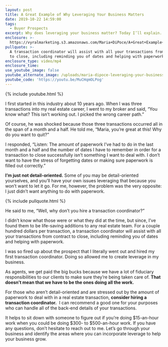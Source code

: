 ```yaml
---
layout: post
title: A Great Example of Why Leveraging Your Business Matters
date: 2019-10-22 14:59:00
tags:
  - Buyer Prospects
excerpt: Why does leveraging your business matter? Today I’ll explain.
enclosure: >-
  https://vyralmarketing.s3.amazonaws.com/Maria+DiPoce/A+Great+Example+of+Why+Leveraging+Your+Business+Matters.mp4
pullquote: >-
  A transaction coordinator will assist with all your transactions from contract
  to close, including reminding you of dates and helping with paperwork.
enclosure_type: video/mp4
enclosure_time:
use_youtube_image: false
youtube_alternate_image: /uploads/maria-dipoce-leveraging-your-business-youtube.png
youtube_code: 'https://youtu.be/MuCHqmOLPog'
---
```


{% include youtube.html %}

I first started in this industry about 10 years ago. When I was three transactions into my real estate career, I went to my broker and said, “You know what? This isn’t working out. I picked the wrong career path.”

Of course, he was shocked because those three transactions occurred all in the span of a month and a half. He told me, “Maria, you’re great at this\! Why do you want to quit?”

I responded, “Listen: The amount of paperwork I’ve had to do in the last month and a half and the number of dates I have to remember in order for a transaction to close successfully isn’t something I want to deal with. I don’t want to have the stress of forgetting dates or making sure paperwork is filled out correctly.”

**I’m just not detail-oriented.** Some of you may be detail-oriented yourselves, and you’ll have your own issues leveraging that because you won’t want to let it go. For me, however, the problem was the very opposite: I just didn’t want anything to do with paperwork.

{% include pullquote.html %}

He said to me, “Well, why don’t you hire a transaction coordinator?”

I didn’t know what those were or what they did at the time, but since, I’ve found them to be life-saving additions to any real estate team. For a couple hundred dollars per transaction, a transaction coordinator will assist with all your transactions from contract to close, including reminding you of dates and helping with paperwork.&nbsp;

I was so fired up about the prospect that I literally went out and hired my first transaction coordinator. Doing so allowed me to create leverage in my business.&nbsp;

As agents, we get paid the big bucks because we have a lot of fiduciary responsibilities to our clients to make sure they’re being taken care of. **That doesn’t mean that we have to be the ones doing all the work.**

For those who aren’t detail-oriented and are stressed out by the amount of paperwork to deal with in a real estate transaction, **consider hiring a transaction coordinator.** &nbsp;I can recommend a good one for your purposes who can handle all of the back-end details of your transactions.

It helps to sit down with someone to figure out if you’re doing $15-an-hour work when you could be doing $300- to $500-an-hour work. If you have any questions, don’t hesitate to reach out to me. Let’s go through your business and identify the areas where you can incorporate leverage to help your business grow.